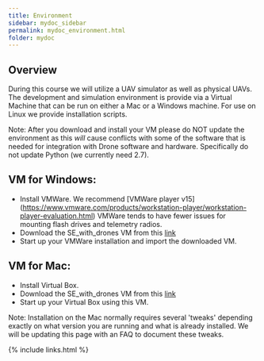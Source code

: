 ```yaml
---
title: Environment
sidebar: mydoc_sidebar
permalink: mydoc_environment.html
folder: mydoc
---
```


## Overview

During this course we will utilize a UAV simulator as well as physical UAVs. The development and simulation environment is provide
via a Virtual Machine that can be run on either a Mac or a Windows machine.  For use on Linux we provide installation scripts.

Note: After you download and install your VM please do NOT update the environment as this *will* cause conflicts with some of the software
that is needed for integration with Drone software and hardware.  Specifically do not update Python (we currently need 2.7). 

## VM for Windows:

* Install VMWare.  We recommend [VMWare player v15] (https://www.vmware.com/products/workstation-player/workstation-player-evaluation.html)
VMWare tends to have fewer issues for mounting flash drives and telemetry radios.
* Download the SE_with_drones VM from this [link](https://drive.google.com/a/nd.edu/file/d/1VsodGY10lf38QQedbmK6jqIIQ2wQidMM/view?usp=sharing)
* Start up your VMWare installation and import the downloaded VM.

## VM for Mac:
* Install Virtual Box.  
* Download the SE_with_drones VM from this [link](https://drive.google.com/a/nd.edu/file/d/1JMvK_rWuA0fdvAaOUo0eOLSqLNwTOas7/view?usp=sharing)
* Start up your Virtual Box using this VM.

Note: Installation on the Mac normally requires several 'tweaks' depending exactly on what version you are running and what is already installed.
We will be updating this page with an FAQ to document these tweaks.  

{% include links.html %}
